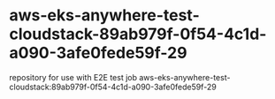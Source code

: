 # aws-eks-anywhere-test-cloudstack-89ab979f-0f54-4c1d-a090-3afe0fede59f-29
repository for use with E2E test job aws-eks-anywhere-test-cloudstack:89ab979f-0f54-4c1d-a090-3afe0fede59f-29
